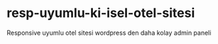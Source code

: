 # resp-uyumlu-ki-isel-otel-sitesi
Responsive uyumlu otel sitesi wordpress den daha kolay admin paneli 
